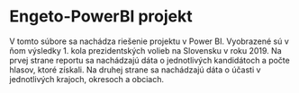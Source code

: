 # Engeto-PowerBI projekt
 
V tomto súbore sa nachádza riešenie projektu v Power BI.
Vyobrazené sú v ňom výsledky 1. kola prezidentských volieb na Slovensku v roku 2019.
Na prvej strane reportu sa nachádzajú dáta o jednotlivých kandidátoch a počte hlasov, ktoré získali.
Na druhej strane sa nachádzajú dáta o účasti v jednotlivých krajoch, okresoch a obciach.